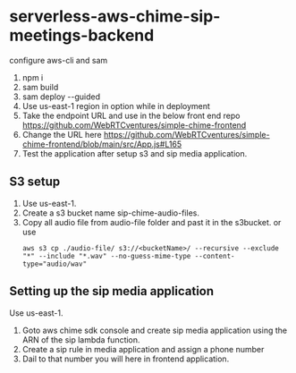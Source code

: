 # serverless-aws-chime-sip-meetings-backend


configure aws-cli and sam 

1. npm i
2. sam build
3. sam deploy --guided
4. Use us-east-1 region in option while in deployment
5. Take the endpoint URL and use in the below front end repo https://github.com/WebRTCventures/simple-chime-frontend
6. Change the URL here https://github.com/WebRTCventures/simple-chime-frontend/blob/main/src/App.js#L165
7. Test the application after setup s3 and sip media application.

S3 setup
--------
1. Use us-east-1.
2. Create a s3 bucket name sip-chime-audio-files.
3. Copy all audio file from audio-file folder and past it in the s3bucket. or use
    ```
    aws s3 cp ./audio-file/ s3://<bucketName>/ --recursive --exclude "*" --include "*.wav" --no-guess-mime-type --content-type="audio/wav" 
    ```

Setting up the sip media application
------------------------------
Use us-east-1.
1. Goto aws chime sdk console and create sip media application using the ARN of the sip lambda function.
2. Create a sip rule in media application and assign a phone number
3. Dail to that number you will here in frontend application.



